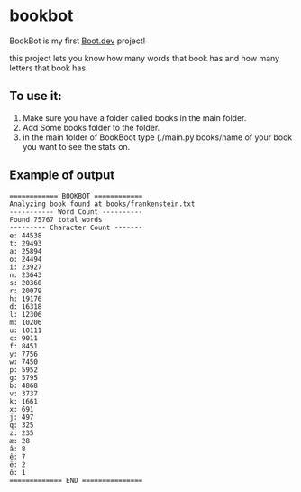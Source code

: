 # bookbot

BookBot is my first [Boot.dev](https://www.boot.dev) project!

this project lets you know how many words that book has and how many letters that book has.

## To use it:

1. Make sure you have a folder called books in the main folder.
2. Add Some books folder to the folder.
3. in the main folder of BookBoot type (./main.py books/name of your book you want to see the stats on.

## Example of output
```
============ BOOKBOT ============
Analyzing book found at books/frankenstein.txt
----------- Word Count ----------
Found 75767 total words
--------- Character Count -------
e: 44538
t: 29493
a: 25894
o: 24494
i: 23927
n: 23643
s: 20360
r: 20079
h: 19176
d: 16318
l: 12306
m: 10206
u: 10111
c: 9011
f: 8451
y: 7756
w: 7450
p: 5952
g: 5795
b: 4868
v: 3737
k: 1661
x: 691
j: 497
q: 325
z: 235
æ: 28
â: 8
ê: 7
ë: 2
ô: 1
============= END ===============
```
